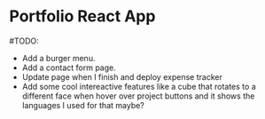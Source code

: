 # Portfolio React App

#TODO:
- Add a burger menu.
- Add a contact form page.
- Update page when I finish and deploy expense tracker
- Add some cool intereactive features like a cube that rotates to a different face when hover over project buttons and it shows the languages I used for that maybe?
